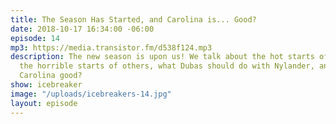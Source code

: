 ```yaml
---
title: The Season Has Started, and Carolina is... Good?
date: 2018-10-17 16:34:00 -06:00
episode: 14
mp3: https://media.transistor.fm/d538f124.mp3
description: The new season is upon us! We talk about the hot starts of some teams,
  the horrible starts of others, what Dubas should do with Nylander, and also... is
  Carolina good?
show: icebreaker
image: "/uploads/icebreakers-14.jpg"
layout: episode
---
```


